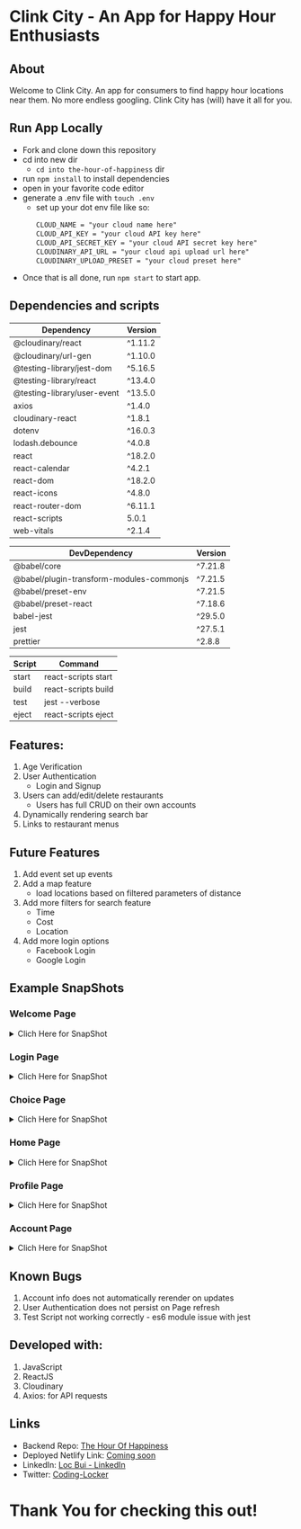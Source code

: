# Clink City - An App for Happy Hour Enthusiasts

## About

Welcome to Clink City. An app for consumers to find happy hour locations near them. No more endless googling. Clink City has (will) have it all for you. 


## Run App Locally

* Fork and clone down this repository
* cd into new dir
    * `cd into the-hour-of-happiness` dir
* run `npm install` to install dependencies
* open in your favorite code editor
* generate a .env file with `touch .env`
    * set up your dot env file like so:
        ```
        CLOUD_NAME = "your cloud name here"
        CLOUD_API_KEY = "your cloud API key here"
        CLOUD_API_SECRET_KEY = "your cloud API secret key here"
        CLOUDINARY_API_URL = "your cloud api upload url here"
        CLOUDINARY_UPLOAD_PRESET = "your cloud preset here"
        ```
* Once that is all done, run `npm start` to start app.

## Dependencies and scripts

| Dependency                 | Version   |
| -------------------------- | --------- |
| @cloudinary/react          | ^1.11.2   |
| @cloudinary/url-gen        | ^1.10.0   |
| @testing-library/jest-dom  | ^5.16.5   |
| @testing-library/react     | ^13.4.0   |
| @testing-library/user-event| ^13.5.0   |
| axios                      | ^1.4.0    |
| cloudinary-react           | ^1.8.1    |
| dotenv                     | ^16.0.3   |
| lodash.debounce            | ^4.0.8    |
| react                      | ^18.2.0   |
| react-calendar             | ^4.2.1    |
| react-dom                  | ^18.2.0   |
| react-icons                | ^4.8.0    |
| react-router-dom           | ^6.11.1   |
| react-scripts              | 5.0.1     |
| web-vitals                 | ^2.1.4    |

| DevDependency                       | Version    |
| ---------------------------------- | ---------- |
| @babel/core                        | ^7.21.8    |
| @babel/plugin-transform-modules-commonjs| ^7.21.5|
| @babel/preset-env                   | ^7.21.5    |
| @babel/preset-react                 | ^7.18.6    |
| babel-jest                         | ^29.5.0    |
| jest                               | ^27.5.1    |
| prettier                           | ^2.8.8     |

| Script   | Command               |
| -------- | --------------------- |
| start    | react-scripts start   |
| build    | react-scripts build   |
| test     | jest --verbose        |
| eject    | react-scripts eject   |



## Features:
1. Age Verification
2. User Authentication
    * Login and Signup
3. Users can add/edit/delete restaurants
    * Users has full CRUD on their own accounts
4. Dynamically rendering search bar
5. Links to restaurant menus

## Future Features 
1. Add event set up events
2. Add a map feature
    * load locations based on filtered parameters of distance
3. Add more filters for search feature
    * Time
    * Cost
    * Location
4. Add more login options
    * Facebook Login
    * Google Login

## Example SnapShots
### Welcome Page
<details>

<summary>Clich Here for SnapShot</summary>
<img src="./the-hour-of-happiness/src/pages/components/img/Welcome-page.png" alt=""/>
</details>

### Login Page
<details>

<summary>Clich Here for SnapShot</summary>
<img src="./the-hour-of-happiness/src/pages/components/img/login-auth.png" alt=""/>
</details>

### Choice Page

<details>

<summary>Clich Here for SnapShot</summary>
<img src="./the-hour-of-happiness/src/pages/components/img/choice-paige.png" alt=""/>
</details>

### Home Page

<details>

<summary>Clich Here for SnapShot</summary>
<img src="./the-hour-of-happiness/src/pages/components/img/home-page.png" alt=""/>
</details>

###  Profile Page

<details>

<summary>Clich Here for SnapShot</summary>
<img src="./the-hour-of-happiness/src/pages/components/img/profile-page.png" alt=""/>
</details>

### Account Page

<details>

<summary>Clich Here for SnapShot</summary>
<img src="./the-hour-of-happiness/src/pages/components/img/account-page.png" alt=""/>
</details>



## Known Bugs
1. Account info does not automatically rerender on updates
2. User Authentication does not persist on Page refresh
3. Test Script not working correctly - es6 module issue with jest

## Developed with:

1. JavaScript
2. ReactJS
3. Cloudinary
4. Axios: for API requests

## Links

* Backend Repo: [The Hour Of Happiness](https://github.com/locb65/The-Hour-of-Happiness-Backend)
* Deployed Netlify Link: [Coming soon]()
* LinkedIn: [Loc Bui - LinkedIn](https://www.linkedin.com/in/loc-bui-b574ba128/)
* Twitter: [Coding-Locker](https://twitter.com/coding_locker)

# Thank You for checking this out!
